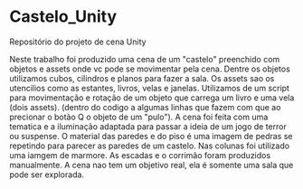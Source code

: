 # Castelo_Unity
Repositório do projeto de cena Unity

Neste trabalho foi produzido uma cena de um "castelo" preenchido com objetos e assets onde vc pode se movimentar pela cena.
Dentre os objetos utilizamos cubos, cilindros e planos para fazer a sala.
Os assets sao os utencilios como as estantes, livros, velas e janelas.
Utilizamos de um script para movimentação e rotação de um objeto que carrega um livro e uma vela (dois assets).
(dentro do codigo a algumas linhas que fazem com que ao precionar o botão Q o objeto de um "pulo").
A cena foi feita com uma tematica e a iluminação adaptada para passar a ideia de um jogo de terror ou suspense.
O material das paredes e do piso é uma imagem de pedras se repetindo para parecer as paredes de um castelo.
Nas colunas foi utilizado uma iamgem de marmore.
As escadas e o corrimão foram produzidos manualmente.
A cena nao tem um objetivo real, ela é somente uma sala que pode ser explorada.
